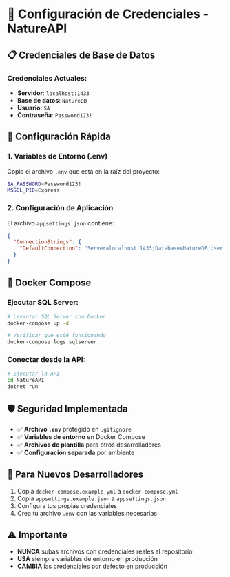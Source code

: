 # 🔐 Configuración de Credenciales - NatureAPI

## 📋 Credenciales de Base de Datos

### **Credenciales Actuales:**
- **Servidor**: `localhost:1433`
- **Base de datos**: `NatureDB`
- **Usuario**: `SA`
- **Contraseña**: `Password123!`

## 🚀 Configuración Rápida

### **1. Variables de Entorno (.env)**
Copia el archivo `.env` que está en la raíz del proyecto:
```bash
SA_PASSWORD=Password123!
MSSQL_PID=Express
```

### **2. Configuración de Aplicación**
El archivo `appsettings.json` contiene:
```json
{
  "ConnectionStrings": {
    "DefaultConnection": "Server=localhost,1433;Database=NatureDB;User Id=SA;Password=Password123!;TrustServerCertificate=true;MultipleActiveResultSets=true"
  }
}
```

## 🐳 Docker Compose

### **Ejecutar SQL Server:**
```bash
# Levantar SQL Server con Docker
docker-compose up -d

# Verificar que esté funcionando
docker-compose logs sqlserver
```

### **Conectar desde la API:**
```bash
# Ejecutar la API
cd NatureAPI
dotnet run
```

## 🛡️ Seguridad Implementada

- ✅ **Archivo `.env`** protegido en `.gitignore`
- ✅ **Variables de entorno** en Docker Compose
- ✅ **Archivos de plantilla** para otros desarrolladores
- ✅ **Configuración separada** por ambiente

## 🔧 Para Nuevos Desarrolladores

1. Copia `docker-compose.example.yml` a `docker-compose.yml`
2. Copia `appsettings.example.json` a `appsettings.json`
3. Configura tus propias credenciales
4. Crea tu archivo `.env` con las variables necesarias

## ⚠️ Importante

- **NUNCA** subas archivos con credenciales reales al repositorio
- **USA** siempre variables de entorno en producción
- **CAMBIA** las credenciales por defecto en producción
